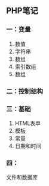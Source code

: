 ## PHP笔记
### 一：变量

1. 数值
2. 字符串
3. 数组
  1. 索引数组
  2. 数组

### 二：控制结构
### 三：基础
1. HTML表单
2. 模板
3. 常量
4. 日期和时间
### 四：
文件和数据库
